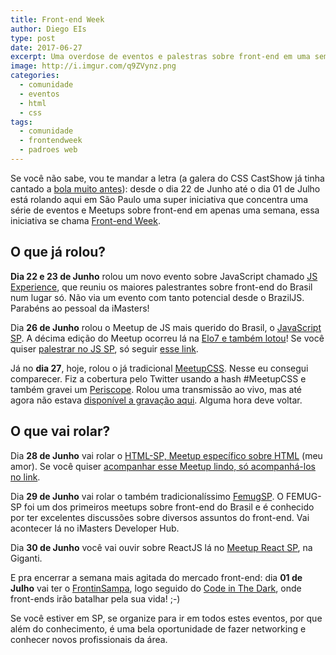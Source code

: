 ```yaml
---
title: Front-end Week
author: Diego EIs
type: post
date: 2017-06-27
excerpt: Uma overdose de eventos e palestras sobre front-end em uma semana.
image: http://i.imgur.com/q9ZVynz.png
categories:
  - comunidade
  - eventos
  - html
  - css
tags:
  - comunidade
  - frontendweek
  - padroes web
---
```


Se você não sabe, vou te mandar a letra (a galera do CSS CastShow já tinha cantado a [bola muito antes](https://www.youtube.com/watch?v=eLgMMwmEHNs)): desde o dia 22 de Junho até o dia 01 de Julho está rolando aqui em São Paulo uma super iniciativa que concentra uma série de eventos e Meetups sobre front-end em apenas uma semana, essa iniciativa se chama [Front-end Week](http://frontendweek.com.br/?utm_source=tableless&utm_medium=post_diegoeis).

## O que já rolou?
**Dia 22 e 23 de Junho** rolou um novo evento sobre JavaScript chamado [JS Experience](https://jsexperience2017.imasters.com.br/?utm_source=tableless&utm_medium=post_diegoeis), que reuniu os maiores palestrantes sobre front-end do Brasil num lugar só. Não via um evento com tanto potencial desde o BrazilJS. Parabéns ao pessoal da iMasters!

Dia **26 de Junho** rolou o Meetup de JS mais querido do Brasil, o [JavaScript SP](http://meetup.com/Javascript-SP/). A décima edição do Meetup ocorreu lá na [Elo7 e também lotou](https://twitter.com/jssaopaulo/status/879494304615596033)! Se você quiser [palestrar no JS SP](https://docs.google.com/forms/d/e/1FAIpQLSdzhaWkvdv5Yk_tgC7mI29M8CLakyZm2iMM6kkOYRxNt_gIqA/viewform), só seguir [esse link](https://docs.google.com/forms/d/e/1FAIpQLSdzhaWkvdv5Yk_tgC7mI29M8CLakyZm2iMM6kkOYRxNt_gIqA/viewform). 

Já no **dia 27**, hoje, rolou o já tradicional [MeetupCSS](https://twitter.com/meetupcss). Nesse eu consegui comparecer. Fiz a cobertura pelo Twitter usando a hash #MeetupCSS e também gravei um [Periscope](https://www.pscp.tv/w/bCGT_DF4ZUtXeHBNbWRBalB8MWRqR1hBUEJaZ0JKWrhmw9K5fi1bzKGgbS2HBNceixnpI6QgYXM7Hfm-y6T7). Rolou uma transmissão ao vivo, mas até agora não estava [disponível a gravação aqui](https://www.youtube.com/watch?v=7XSFSs2Tx_w). Alguma hora deve voltar.

## O que vai rolar?
Dia **28 de Junho** vai rolar o [HTML-SP, Meetup específico sobre HTML](https://twitter.com/html_sp) (meu amor). Se você quiser [acompanhar esse Meetup lindo, só acompanhá-los no link](https://www.meetup.com/html-sp/).

Dia **29 de Junho** vai rolar o também tradicionalíssimo [FemugSP](https://www.meetup.com/pt-BR/femugsp/). O FEMUG-SP foi um dos primeiros meetups sobre front-end do Brasil e é conhecido por ter excelentes discussões sobre diversos assuntos do front-end. Vai acontecer lá no iMasters Developer Hub.

Dia **30 de Junho** você vai ouvir sobre ReactJS lá no [Meetup React SP](https://www.meetup.com/ReactJS-SP/events/240424358/?eventId=240424358), na Giganti.

E pra encerrar a semana mais agitada do mercado front-end: dia **01 de Julho** vai ter o [FrontinSampa](http://www.frontinsampa.com.br/?utm_source=tableless&utm_medium=post_diegoeis), logo seguido do [Code in The Dark](http://codeinthedark.com.br/?utm_source=tableless&utm_medium=post_diegoeis), onde front-ends irão batalhar pela sua vida! ;-)

Se você estiver em SP, se organize para ir em todos estes eventos, por que além do conhecimento, é uma bela oportunidade de fazer networking e conhecer novos profissionais da área. 